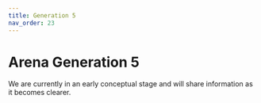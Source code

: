 ```yaml
---
title: Generation 5
nav_order: 23
---
```


# Arena Generation 5

We are currently in an early conceptual stage and will share information as it becomes clearer.